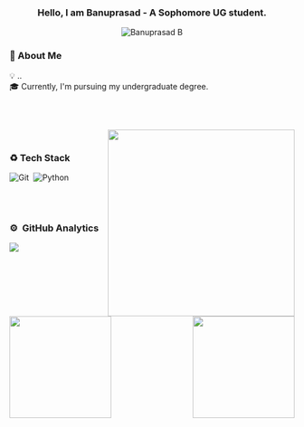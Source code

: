 <h3 align="center">Hello, I am Banuprasad - A Sophomore UG student.</h3>
<p align="center"> <img src="https://komarev.com/ghpvc/?username=banu4prasad&label=Profile%20views&color=0e75b6&style=flat&abbreviated=true" alt="Banuprasad B" /> </p>

<h3 align="left">🍺 About Me</h3>
💡  ..<br>
🎓  Currently, I'm pursuing my undergraduate degree.<br>

<br><br>

<img src="https://media.giphy.com/media/zkNBtlymM6zX4DndrU/giphy.gif" width="330px" align="right">
<br>


### ♻️&nbsp;Tech Stack

![Git](https://img.shields.io/badge/-Git-05122A?style=flat&logo=git)&nbsp;
![Python](https://img.shields.io/badge/-Python-05122A?style=flat&logo=python)&nbsp;

<br><br>
### ⚙️ &nbsp;GitHub Analytics

<p align="left">
<a href="https://github.com/banu4prasad">
  <img height="180em" align="left" src="https://github-readme-stats-eight-theta.vercel.app/api?username=banu4prasad&show_icons=true&theme=algolia&include_all_commits=true&count_private=true"/>
  <img height="180em" align="right" src="https://github-readme-stats-eight-theta.vercel.app/api/top-langs/?username=banu4prasad&layout=compact&langs_count=8&theme=algolia"/>
</a>
</p>

![](https://hit.yhype.me/github/profile?user_id=YOUR_USER_ID)
<!--
**banu4prasad/banu4prasad** is a ✨ _special_ ✨ repository because its `README.md` (this file) appears on your GitHub profile.

Here are some ideas to get you started:

- 🔭 I’m currently working on ...
- 🌱 I’m currently learning ...
- 👯 I’m looking to collaborate on ...
- 🤔 I’m looking for help with ...
- 💬 Ask me about ...
- 📫 How to reach me: ...
- 😄 Pronouns: ...
- ⚡ Fun fact: ...
-->
